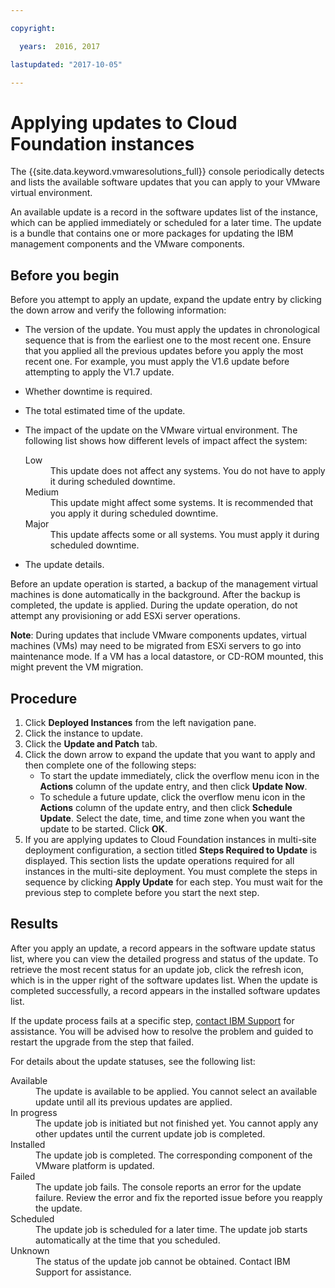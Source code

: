```yaml
---

copyright:

  years:  2016, 2017

lastupdated: "2017-10-05"

---
```


# Applying updates to Cloud Foundation instances

The {{site.data.keyword.vmwaresolutions_full}} console periodically detects and lists the available software updates that you can apply to your VMware virtual environment.

An available update is a record in the software updates list of the instance, which can be applied immediately or scheduled for a
later time. The update is a bundle that contains one or more packages for updating the IBM management components and the VMware components.

## Before you begin

<!-- **Note**: Because the V1.7 release updates the VMware NSX for vSphere version from 6.2.4 to 6.2.6, it is recommended to review and complete any required steps from the VMware documentation. For more information, see [Preparing for the NSX Upgrade](https://docs.vmware.com/en/VMware-NSX-for-vSphere/6.2/com.vmware.nsx.upgrade.doc/GUID-CCA34724-2621-4A5C-B2DC-65596AC46EBB.html){:new_window}. -->

Before you attempt to apply an update, expand the update entry by clicking the down arrow and verify the following information:
*  The version of the update. You must apply the updates in chronological sequence that is from the earliest one to the most recent one. Ensure that you applied all the previous updates before you apply the most recent one. For example, you must apply the V1.6 update before attempting to apply the V1.7 update.
*  Whether downtime is required.
*  The total estimated time of the update.
*  The impact of the update on the VMware virtual environment. The following list shows how different levels of impact affect the
system:

    <dl class="dl"><dt class="dt dlterm">Low</dt>
    <dd class="dd">This update does not affect any systems. You do not have to apply it during scheduled
    downtime.</dd>
    <dt class="dt dlterm">Medium</dt>
    <dd class="dd">This update might affect some systems. It is recommended that you apply it during scheduled
    downtime. </dd>
    <dt class="dt dlterm">Major</dt>
    <dd class="dd">This update affects some or all systems. You must apply it during scheduled downtime.</dd>
    </dl>
* The update details.

Before an update operation is started, a backup of the management virtual machines is done automatically in the background. After the backup is completed, the update is applied. During the update operation, do not attempt any provisioning or add ESXi server operations.

**Note**: During updates that include VMware components updates, virtual machines (VMs) may need to be migrated from ESXi servers to go into maintenance mode. If a VM has a local datastore, or CD-ROM mounted, this might prevent the VM migration.

## Procedure

1. Click **Deployed Instances** from the left navigation pane.
2. Click the instance to update.
3. Click the **Update and Patch** tab.
4. Click the down arrow to expand the update that you want to apply and then complete one of the following steps:
   *  To start the update immediately, click the overflow menu icon in the **Actions** column of the update entry, and then click
   **Update Now**.
   *  To schedule a future update, click the overflow menu icon in the **Actions** column of the update entry, and then click **Schedule
   Update**. Select the date, time, and time zone when you want the update to be started. Click **OK**.
5. If you are applying updates to Cloud Foundation instances in multi-site deployment configuration, a section titled **Steps Required to Update** is displayed. This section lists the update operations required for all instances in the multi-site deployment. You must complete the steps in sequence by clicking **Apply Update** for each step. You must wait for the previous step to complete before you start the next step.

## Results

After you apply an update, a record appears in the software update status list, where you can view the detailed progress and status of
the update. To retrieve the most recent status for an update job, click the refresh icon, which is in the upper right of the software
updates list. When the update is completed successfully, a record appears in the installed software updates list.

If the update process fails at a specific step, [contact IBM Support](../vmonic/trbl_support.html) for assistance. You will be advised how to resolve the problem and guided to restart the upgrade from the step that failed.

For details about the update statuses, see the following list:
<dl class="dl">
<dt class="dt dlterm">Available</dt>
<dd class="dd">The update is available to be applied. You cannot select an available update until all its previous updates are applied.
</dd>
<dt class="dt dlterm">In progress</dt>
<dd class="dd">The update job is initiated but not finished yet. You cannot apply any other updates until the current update job is
completed.</dd>
<dt class="dt dlterm">Installed</dt>
<dd class="dd">The update job is completed. The corresponding component of the VMware platform is updated.</dd>
<dt class="dt dlterm">Failed</dt>
<dd class="dd">The update job fails. The console reports an error for the update failure. Review the error and fix the reported issue
before you reapply the update.</dd>
<dt class="dt dlterm">Scheduled</dt>
<dd class="dd">The update job is scheduled for a later time. The update job starts automatically at the time that you scheduled.</dd><dt class="dt dlterm">Unknown</dt>
<dd class="dd">The status of the update job cannot be obtained. Contact IBM Support for assistance.</dd>
</dl>
